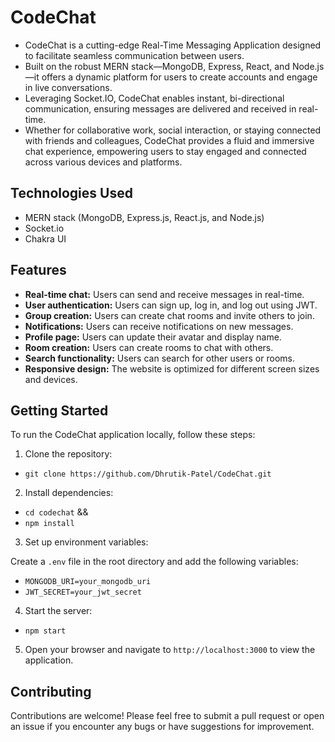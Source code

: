 # CodeChat

- CodeChat is a cutting-edge Real-Time Messaging Application designed to facilitate seamless communication between users.
- Built on the robust MERN stack—MongoDB, Express, React, and Node.js—it offers a dynamic platform for users to create accounts and engage in live conversations.
- Leveraging Socket.IO, CodeChat enables instant, bi-directional communication, ensuring messages are delivered and received in real-time.
- Whether for collaborative work, social interaction, or staying connected with friends and colleagues, CodeChat provides a fluid and immersive chat experience, empowering users to stay engaged and connected across various devices and platforms.

## Technologies Used

- MERN stack (MongoDB, Express.js, React.js, and Node.js)
- Socket.io
- Chakra UI

## Features

- **Real-time chat:** Users can send and receive messages in real-time.
- **User authentication:** Users can sign up, log in, and log out using JWT.
- **Group creation:** Users can create chat rooms and invite others to join.
- **Notifications:** Users can receive notifications on new messages.
- **Profile page:** Users can update their avatar and display name.
- **Room creation:** Users can create rooms to chat with others.
- **Search functionality:** Users can search for other users or rooms.
- **Responsive design:** The website is optimized for different screen sizes and devices.

## Getting Started

To run the CodeChat application locally, follow these steps:

1. Clone the repository:

- `git clone https://github.com/Dhrutik-Patel/CodeChat.git`

2. Install dependencies:

- `cd codechat` && 
- `npm install`


3. Set up environment variables:

Create a `.env` file in the root directory and add the following variables:

- `MONGODB_URI=your_mongodb_uri`
- `JWT_SECRET=your_jwt_secret`


4. Start the server:

- `npm start`


5. Open your browser and navigate to `http://localhost:3000` to view the application.

## Contributing

Contributions are welcome! Please feel free to submit a pull request or open an issue if you encounter any bugs or have suggestions for improvement.
